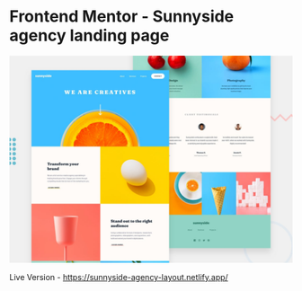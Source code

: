 # Frontend Mentor - Sunnyside agency landing page

![Design preview for the Sunnyside agency landing page coding challenge](./design/desktop-preview.jpg)

Live Version - https://sunnyside-agency-layout.netlify.app/

